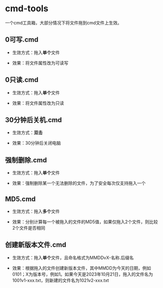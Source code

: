 # cmd-tools

一个cmd工具箱，大部分情况下将文件拖到cmd文件上生效。

## 0可写.cmd

- 生效方式：拖入**单个**文件

- 效果：将文件属性改为可读写

## 0只读.cmd

- 生效方式：拖入**单个**文件

- 效果：将文件属性改为只读

## 30分钟后关机.cmd

- 生效方式：**双击**

- 效果：30分钟后关闭电脑

## 强制删除.cmd

- 生效方式：拖入**单个**文件

- 效果：强制删除某一个无法删除的文件，为了安全每次仅支持拖入一个

## MD5.cmd

- 生效方式：拖入**多个**文件

- 效果：分别计算每一个被拖入的文件的MD5值，如果仅拖入2个文件，则比较2个文件是否相同

## 创建新版本文件.cmd

- 生效方式：拖入**单个**文件，且命名格式为MMDDvX-名称.后缀名

- 效果：根据拖入的文件创建新版本文件，其中MMDD为今天的日期，例如0101；X为版本号，例如1。如果今天是2023年10月21日，拖入的文件名为1001v1-xxx.txt，则新建的文件名为1021v2-xxx.txt